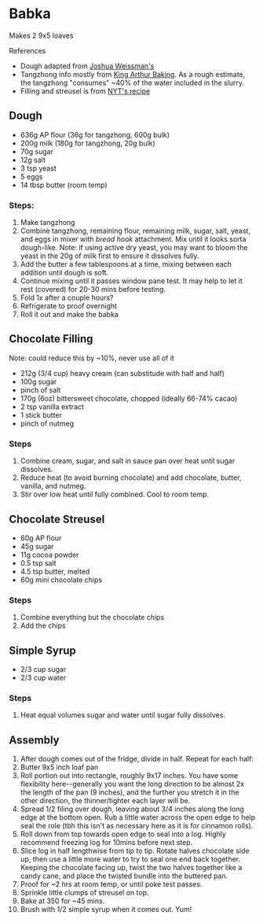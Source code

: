 # Babka

Makes 2 9x5 loaves

References
- Dough adapted from [Joshua Weissman's](https://www.joshuaweissman.com/post/chocolate-babka-chocolate-brioche-bread)
- Tangzhong info mostly from [King Arthur Baking](https://www.kingarthurbaking.com/blog/2018/07/23/how-to-convert-a-bread-recipe-to-tangzhong). As a rough estimate, the tangzhong "consumes" ~40% of the water included in the slurry.
- Filling and streusel is from [NYT's recipe](https://cooking.nytimes.com/recipes/1018045-chocolate-babka)

## Dough

- 636g AP flour (36g for tangzhong, 600g bulk)
- 200g milk (180g for tangzhong, 20g bulk)
- 70g sugar
- 12g salt
- 3 tsp yeast
- 5 eggs
- 14 tbsp butter (room temp)

### Steps:
1. Make tangzhong
2. Combine tangzhong, remaining flour, remaining milk, sugar, salt, yeast, and eggs in mixer with *bread hook* attachment. Mix until it looks sorta dough-like. Note: if using active dry yeast, you may want to bloom the yeast in the 20g of milk first to ensure it dissolves fully.
3. Add the butter a few tablespoons at a time, mixing between each addition until dough is soft.
4. Continue mixing until it passes window pane test. It may help to let it rest (covered) for 20-30 mins before testing.
5. Fold 1x after a couple hours?
6. Refrigerate to proof overnight
7. Roll it out and make the babka


## Chocolate Filling
Note: could reduce this by ~10%, never use all of it
- 212g (3/4 cup) heavy cream (can substitude with half and half)
- 100g sugar
- pinch of salt
- 170g (6oz) bittersweet chocolate, chopped (ideally 66-74% cacao)
- 2 tsp vanilla extract
- 1 stick butter
- pinch of nutmeg

### Steps
1. Combine cream, sugar, and salt in sauce pan over heat until sugar dissolves.
2. Reduce heat (to avoid burning chocolate) and add chocolate, butter, vanilla, and nutmeg.
3. Stir over low heat until fully combined. Cool to room temp.


## Chocolate Streusel

- 60g AP flour
- 45g sugar
- 11g cocoa powder
- 0.5 tsp salt
- 4.5 tsp butter, melted
- 60g mini chocolate chips

### Steps
1. Combine everything but the chocolate chips
2. Add the chips

## Simple Syrup

- 2/3 cup sugar
- 2/3 cup water

### Steps
1. Heat equal volumes sugar and water until sugar fully dissolves.


## Assembly

1. After dough comes out of the fridge, divide in half. Repeat for each half:
2. Butter 9x5 inch loaf pan
3. Roll portion out into rectangle, roughly 9x17 inches. You have some flexibility here--generally you want the long direction to be almost 2x the length of the pan (9 inches), and the further you stretch it in the other direction, the thinner/tighter each layer will be.
4. Spread 1/2 filing over dough, leaving about 3/4 inches along the long edge at the bottom open. Rub a little water across the open edge to help seal the role (tbh this isn't as necessary here as it is for cinnamon rolls).
5. Roll down from top towards open edge to seal into a log. Highly recommend freezing log for 10mins before next step.
6. Slice log in half lengthwise from tip to tip. Rotate halves chocolate side up, then use a little more water to try to seal one end back together. Keeping the chocolate facing up, twist the two halves together like a candy cane, and place the twisted bundle into the buttered pan.
7. Proof for ~2 hrs at room temp, or until poke test passes.
8. Sprinkle little clumps of streusel on top.
9. Bake at 350 for ~45 mins.
10. Brush with 1/2 simple syrup when it comes out. Yum!
